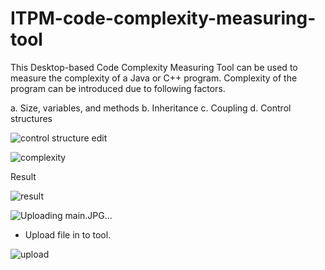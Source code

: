 # ITPM-code-complexity-measuring-tool

This Desktop-based Code Complexity Measuring Tool can be used to measure the complexity of a Java or C++ program.
Complexity of the program can be introduced due to following factors.

a. Size, variables, and methods
b. Inheritance
c. Coupling
d. Control structures

![control structure edit](https://user-images.githubusercontent.com/49511796/82688672-e4fbc280-9c76-11ea-9d45-d16e32b6e382.JPG)

![complexity](https://user-images.githubusercontent.com/49511796/82688925-55a2df00-9c77-11ea-910f-b70688ef4bc9.JPG)


Result

![result](https://user-images.githubusercontent.com/49511796/82689010-74a17100-9c77-11ea-8cca-fdca6d05dab8.JPG)


![Uploading main.JPG…]()


* Upload file in to tool.

![upload](https://user-images.githubusercontent.com/49511796/82689205-c0541a80-9c77-11ea-91e6-783b9568c4d6.png)
